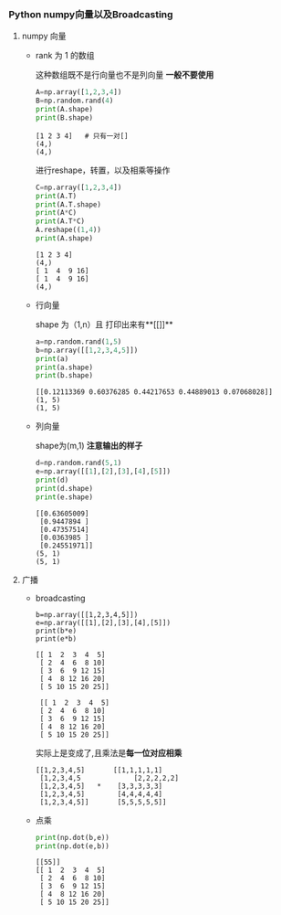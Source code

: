 ### Python numpy向量以及Broadcasting

1. numpy 向量

   * rank 为 1 的数组

     这种数组既不是行向量也不是列向量 **一般不要使用**

     ```python
     A=np.array([1,2,3,4])
     B=np.random.rand(4)
     print(A.shape)
     print(B.shape)
     ```

     ```
     [1 2 3 4]   # 只有一对[]
     (4,)
     (4,)
     ```

     进行reshape，转置，以及相乘等操作

     ```python
     C=np.array([1,2,3,4])
     print(A.T)
     print(A.T.shape)
     print(A*C)
     print(A.T*C)
     A.reshape((1,4))
     print(A.shape)
     ```

     ```
     [1 2 3 4]
     (4,)
     [ 1  4  9 16]
     [ 1  4  9 16]
     (4,)
     ```

   * 行向量

     shape 为（1,n）且 打印出来有**[[]]**

     ```python
     a=np.random.rand(1,5)
     b=np.array([[1,2,3,4,5]])
     print(a)
     print(a.shape)
     print(b.shape)
     ```

     ```
     [[0.12113369 0.60376285 0.44217653 0.44889013 0.07068028]]
     (1, 5)
     (1, 5)
     ```

   * 列向量

     shape为(m,1) **注意输出的样子**

     ```python
     d=np.random.rand(5,1)
     e=np.array([[1],[2],[3],[4],[5]])
     print(d)
     print(d.shape)
     print(e.shape)
     ```

     ```
     [[0.63605009]
      [0.9447894 ]
      [0.47357514]
      [0.0363985 ]
      [0.24551971]]
     (5, 1)
     (5, 1)
     ```

2. 广播

   * broadcasting

     ```
     b=np.array([[1,2,3,4,5]])
     e=np.array([[1],[2],[3],[4],[5]])
     print(b*e)
     print(e*b)
     ```

     ```
     [[ 1  2  3  4  5]
      [ 2  4  6  8 10]
      [ 3  6  9 12 15]
      [ 4  8 12 16 20]
      [ 5 10 15 20 25]]
      
      [[ 1  2  3  4  5]
      [ 2  4  6  8 10]
      [ 3  6  9 12 15]
      [ 4  8 12 16 20]
      [ 5 10 15 20 25]]
     ```

     实际上是变成了,且乘法是**每一位对应相乘**

     ```
     [[1,2,3,4,5]		[[1,1,1,1,1]
      [1,2,3,4,5			 [2,2,2,2,2]
      [1,2,3,4,5]	*	 [3,3,3,3,3]
      [1,2,3,4,5]		 [4,4,4,4,4]
      [1,2,3,4,5]]		 [5,5,5,5,5]]
     ```

   * 点乘

     ```python
     print(np.dot(b,e))
     print(np.dot(e,b))
     ```

     ```
     [[55]]
     [[ 1  2  3  4  5]
      [ 2  4  6  8 10]
      [ 3  6  9 12 15]
      [ 4  8 12 16 20]
      [ 5 10 15 20 25]]
     ```

     ​